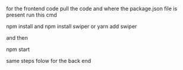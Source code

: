for the frontend code 
pull the code and where the package.json file is present 
run this cmd 

npm install and npm install swiper or yarn add swiper

and then

npm start

same steps folow for the back end
